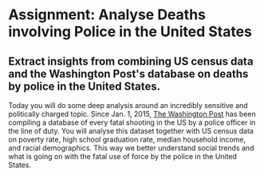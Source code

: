 
# Assignment: Analyse Deaths involving Police in the United States

## Extract insights from combining US census data and the Washington Post's database on deaths by police in the United States.

Today you will do some deep analysis around an incredibly sensitive and politically charged topic. Since Jan. 1, 2015, [The Washington Post](https://www.washingtonpost.com/) has been compiling a database of every fatal shooting in the US by a police officer in the line of duty. You will analyse this dataset together with US census data on poverty rate, high school graduation rate, median household income, and racial demographics. This way we better understand social trends and what is going on with the fatal use of force by the police in the United States.
